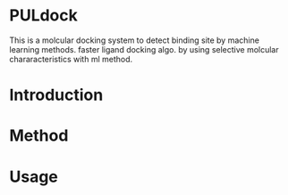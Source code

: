 # PULdock
This is a molcular docking system to detect binding site by machine learning methods.
faster ligand docking algo. by using selective molcular chararacteristics with ml method.
# Introduction
# Method
# Usage
